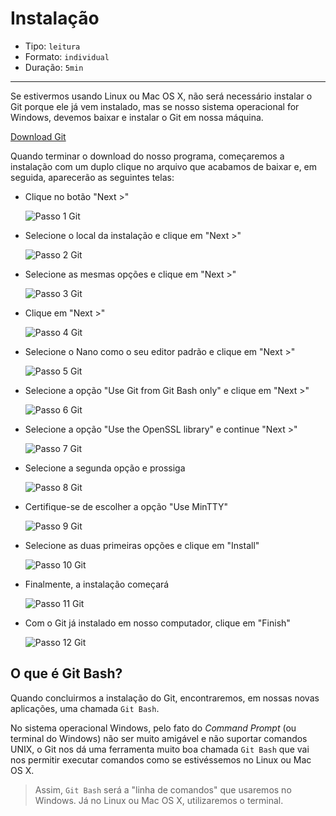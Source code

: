 # Instalação

- Tipo: `leitura`
- Formato: `individual`
- Duração: `5min`

***

Se estivermos usando Linux ou Mac OS X, não será necessário instalar o Git
porque ele já vem instalado, mas se nosso sistema operacional for Windows,
devemos baixar e instalar o Git em nossa máquina.

[Download Git](https://git-scm.com/download/win)

Quando terminar o download do nosso programa, começaremos a instalação com um
duplo clique no arquivo que acabamos de baixar e, em seguida, aparecerão as
seguintes telas:

- Clique no botão "Next >"

  ![Passo 1 Git](https://i.imgur.com/6TZ7Mcv.png)

- Selecione o local da instalação e clique em "Next >"

  ![Passo 2 Git](https://i.imgur.com/leLJIjh.png)

- Selecione as mesmas opções e clique em "Next >"

  ![Passo 3 Git](https://i.imgur.com/UtgDxYc.png)

- Clique em "Next >"

  ![Passo 4 Git](https://i.imgur.com/TRRtH3z.png)

- Selecione o Nano como o seu editor padrão e clique em "Next >"

  ![Passo 5 Git](https://i.imgur.com/YhmQ2KV.png)

- Selecione a opção "Use Git from Git Bash only" e clique em "Next >"

  ![Passo 6 Git](https://i.imgur.com/QcGk1Me.png)

- Selecione a opção "Use the OpenSSL library" e continue "Next >"

  ![Passo 7 Git](https://i.imgur.com/K3NfUUc.png)

- Selecione a segunda opção e prossiga

  ![Passo 8 Git](https://i.imgur.com/v38efAw.png)

- Certifique-se de escolher a opção "Use MinTTY"

  ![Passo 9 Git](https://i.imgur.com/PhUkeXX.png)

- Selecione as duas primeiras opções e clique em "Install"

  ![Passo 10 Git](https://i.imgur.com/9JKkZjy.png)

- Finalmente, a instalação começará

  ![Passo 11 Git](https://i.imgur.com/Lz06hWy.png)

- Com o Git já instalado em nosso computador, clique em "Finish"

  ![Passo 12 Git](https://i.imgur.com/bd6QhOS.png)

## O que é Git Bash?

Quando concluirmos a instalação do Git, encontraremos, em nossas novas
aplicações, uma chamada `Git Bash`.

No sistema operacional Windows, pelo fato do _Command Prompt_ \(ou terminal do
Windows\) não ser muito amigável e não suportar comandos UNIX, o Git nos dá uma
ferramenta muito boa chamada `Git Bash` que vai nos permitir executar comandos
como se estivéssemos no Linux ou Mac OS X.

> Assim, `Git Bash` será a "linha de comandos" que usaremos no Windows. Já no
> Linux ou Mac OS X, utilizaremos o terminal.
